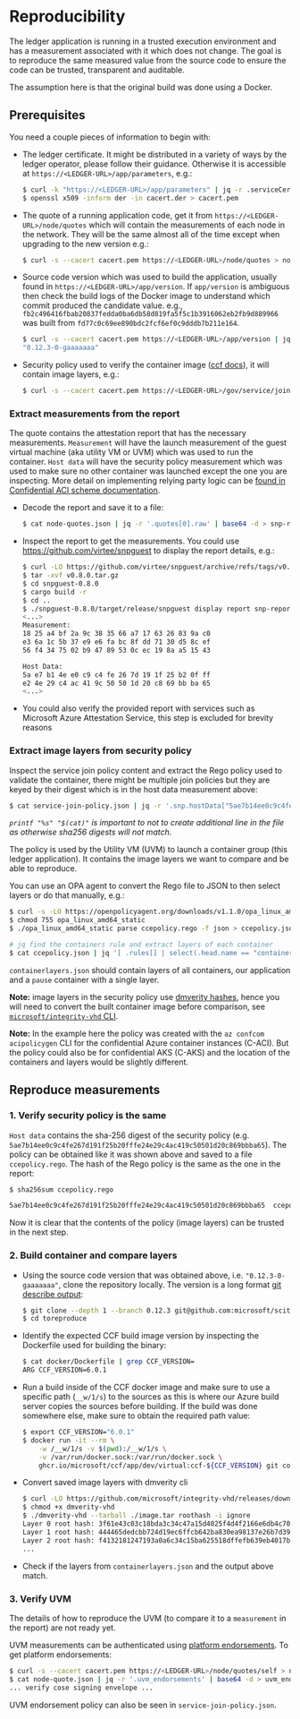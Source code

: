 # Reproducibility

The ledger application is running in a trusted execution environment and has a measurement associated with it which does not change. The goal is to reproduce the same measured value from the source code to ensure the code can be trusted, transparent and auditable.

The assumption here is that the original build was done using a Docker.

## Prerequisites

You need a couple pieces of information to begin with:

- The ledger certificate. It might be distributed in a variety of ways by the ledger operator, please follow their guidance. Otherwise it is accessible at `https://<LEDGER-URL>/app/parameters`, e.g.:

    ```sh
    $ curl -k "https://<LEDGER-URL>/app/parameters" | jq -r .serviceCertificate | base64 -d > cacert.der
    $ openssl x509 -inform der -in cacert.der > cacert.pem
    ```

- The quote of a running application code, get it from `https://<LEDGER-URL>/node/quotes` which will contain the measurements of each node in the network. They will be the same almost all of the time except when upgrading to the new version e.g.:

    ```sh
    $ curl -s --cacert cacert.pem https://<LEDGER-URL>/node/quotes > node-quotes.json
    ```

- Source code version which was used to build the application, usually found in `https://<LEDGER-URL>/app/version`. If `app/version` is ambiguous then check the build logs of the Docker image to understand which commit produced the candidate value. e.g., `fb2c496416fbab20837fedda0ba6db58d819fa5f5c1b3916062eb2fb9d889966` was built from `fd77c0c69ee890bdc2fcf6ef0c9dddb7b211e164`.

    ```sh
    $ curl -s --cacert cacert.pem https://<LEDGER-URL>/app/version | jq ".version"
    "0.12.3-0-gaaaaaaa"
    ```

- Security policy used to verify the container image ([ccf docs](https://microsoft.github.io/CCF/main/governance/gov_api_schemas/2024-07-01.html#get--gov-service-join-policy)), it will contain image layers, e.g.:

    ```sh
    $ curl -s --cacert cacert.pem https://<LEDGER-URL>/gov/service/join-policy?api-version=2024-07-01 > service-join-policy.json
    ```

### Extract measurements from the report

The quote contains the attestation report that has the necessary measurements. `Measurement` will have the launch measurement of the guest virtual machine (aka utility VM or UVM) which was used to run the container. `Host data` will have the security policy measurement which was used to make sure no other container was launched except the one you are inspecting. More detail on implementing relying party logic can be [found in Confidential ACI scheme documentation](https://github.com/microsoft/confidential-aci-examples/blob/main/docs/Confidential_ACI_SCHEME.md#reference-info-base64).

- Decode the report and save it to a file:

    ```sh
    $ cat node-quotes.json | jq -r '.quotes[0].raw' | base64 -d > snp-report.bin
    ```

- Inspect the report to get the measurements. You could use https://github.com/virtee/snpguest to display the report details, e.g.:

    ```sh
    $ curl -LO https://github.com/virtee/snpguest/archive/refs/tags/v0.8.0.tar.gz
    $ tar -xvf v0.8.0.tar.gz
    $ cd snpguest-0.8.0
    $ cargo build -r
    $ cd ..
    $ ./snpguest-0.8.0/target/release/snpguest display report snp-report.bin
    <...>
    Measurement:
    18 25 a4 bf 2a 9c 38 35 66 a7 17 63 26 83 9a c0
    e3 6a 1c 5b 37 e9 e6 fa bc 8f dd 71 30 d5 8c ef
    56 f4 34 75 02 b9 47 89 53 0c ec 19 8a a5 15 43

    Host Data:
    5a e7 b1 4e e0 c9 c4 fe 26 7d 19 1f 25 b2 0f ff
    e2 4e 29 c4 ac 41 9c 50 50 1d 20 c8 69 bb ba 65
    <...>
    ```

- You could also verify the provided report with services such as Microsoft Azure Attestation Service, this step is excluded for brevity reasons

### Extract image layers from security policy

Inspect the service join policy content and extract the Rego policy used to validate the container, there might be multiple join policies but they are keyed by their digest which is in the host data measurement above:

```sh
$ cat service-join-policy.json | jq -r '.snp.hostData["5ae7b14ee0c9c4fe267d191f25b20fffe24e29c4ac419c50501d20c869bbba65"]' | printf "%s" "$(cat)" > ccepolicy.rego
```

_`printf "%s" "$(cat)"` is important to not to create additional line in the file as otherwise sha256 digests will not match._

The policy is used by the Utility VM (UVM) to launch a container group (this ledger application). It contains the image layers we want to compare and be able to reproduce.

You can use an OPA agent to convert the Rego file to JSON to then select layers or do that manually, e.g.:

```sh
$ curl -s -LO https://openpolicyagent.org/downloads/v1.1.0/opa_linux_amd64_static
$ chmod 755 opa_linux_amd64_static
$ ./opa_linux_amd64_static parse ccepolicy.rego -f json > ccepolicy.json

# jq find the containers rule and extract layers of each container
$ cat ccepolicy.json | jq '[ .rules[] | select(.head.name == "containers") | .head.value.value[].value[] | select(.[].value == "layers") | .[1].value | map(.value) ]' > containerlayers.json
```

`containerlayers.json` should contain layers of all containers, our application and a `pause` container with a single layer.

**Note:** image layers in the security policy use [dmverity hashes](https://www.kernel.org/doc/html/latest/admin-guide/device-mapper/verity.html), hence you will need to convert the built container image before comparison, see [`microsoft/integrity-vhd` CLI](https://github.com/microsoft/integrity-vhd/tree/main/cmd/dmverity-vhd).

**Note:** In the example here the policy was created with the `az confcom acipolicygen` CLI for the confidential Azure container instances (C-ACI). But the policy could also be for confidential AKS (C-AKS) and the location of the containers and layers would be slightly different.

## Reproduce measurements

### 1. Verify security policy is the same

`Host data` contains the sha-256 digest of the security policy (e.g. `5ae7b14ee0c9c4fe267d191f25b20fffe24e29c4ac419c50501d20c869bbba65`). The policy can be obtained like it was shown above and saved to a file `ccepolicy.rego`. The hash of the Rego policy is the same as the one in the report:

```sh
$ sha256sum ccepolicy.rego

5ae7b14ee0c9c4fe267d191f25b20fffe24e29c4ac419c50501d20c869bbba65  ccepolicy.rego
```

Now it is clear that the contents of the policy (image layers) can be trusted in the next step.

### 2. Build container and compare layers

- Using the source code version that was obtained above, i.e. `"0.12.3-0-gaaaaaaa"`, clone the repository locally. The version is a long format [git describe output](https://git-scm.com/docs/git-describe):

    ```sh
    $ git clone --depth 1 --branch 0.12.3 git@github.com:microsoft/scitt-ccf-ledger.git toreproduce
    $ cd toreproduce
    ```
- Identify the expected CCF build image version by inspecting the Dockerfile used for building the binary:

    ```sh
    $ cat docker/Dockerfile | grep CCF_VERSION=
    ARG CCF_VERSION=6.0.1
    ```
- Run a build inside of the CCF docker image and make sure to use a specific path (`__w/1/s`) to the sources as this is where our Azure build server copies the sources before building. If the build was done somewhere else, make sure to obtain the required path value:

    ```sh
    $ export CCF_VERSION="6.0.1"
    $ docker run -it --rm \
        -w /__w/1/s -v $(pwd):/__w/1/s \
        -v /var/run/docker.sock:/var/run/docker.sock \
        ghcr.io/microsoft/ccf/app/dev/virtual:ccf-${CCF_VERSION} git config --global --add safe.directory "*" && PLATFORM=snp SAVE_IMAGE_PATH=image.tar ./docker/build.sh
    ```
- Convert saved image layers with dmverity cli

    ```sh
    $ curl -LO https://github.com/microsoft/integrity-vhd/releases/download/v1.4/dmverity-vhd
    $ chmod +x dmverity-vhd
    $ ./dmverity-vhd --tarball ./image.tar roothash -i ignore
    Layer 0 root hash: 3f61e43c03c18bda3c34c47a15d4025f4d4f2166e6db4c70218c39e8da8ef8da
    Layer 1 root hash: 444465dedcbb724d19ec6ffcb642ba830ea98137e26b7d39eb7fd65b1b9a5223
    Layer 2 root hash: f4132181247193a0a6c34c15ba625518dffefb639eb4017bb32450e0c6951094
    ...
    ```
- Check if the layers from `containerlayers.json` and the output above match.

### 3. Verify UVM

The details of how to reproduce the UVM (to compare it to a `measurement` in the report) are not ready yet.

UVM measurements can be authenticated using [platform endorsements](https://github.com/microsoft/confidential-aci-examples/blob/main/docs/Confidential_ACI_SCHEME.md#reference-info-base64). To get platform endorsements:

```sh
$ curl -s --cacert cacert.pem https://<LEDGER-URL>/node/quotes/self > node-quote.json
$ cat node-quote.json | jq -r '.uvm_endorsements' | base64 -d > uvm_endorsements.cose
... verify cose signing envelope ...
```

UVM endorsement policy can also be seen in `service-join-policy.json`.
